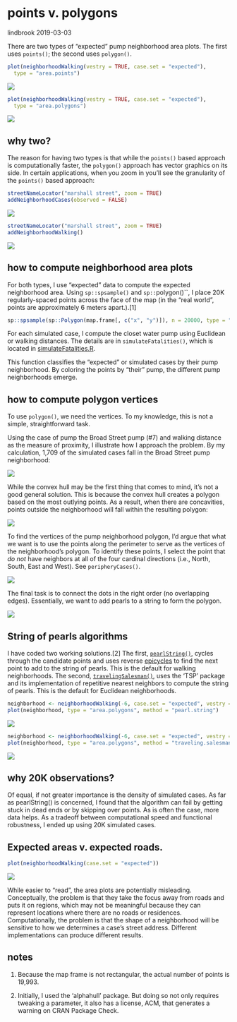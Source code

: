 points v. polygons
================
lindbrook
2019-03-03

There are two types of “expected” pump neighborhood area plots. The
first uses `points()`; the second uses `polygon()`.

``` r
plot(neighborhoodWalking(vestry = TRUE, case.set = "expected"),
  type = "area.points")
```

<img src="pump.neighborhoods.notes_files/figure-gfm/area_points-1.png" style="display: block; margin: auto auto auto 0;" />

``` r
plot(neighborhoodWalking(vestry = TRUE, case.set = "expected"),
  type = "area.polygons")
```

<img src="pump.neighborhoods.notes_files/figure-gfm/area_polygons-1.png" style="display: block; margin: auto auto auto 0;" />

## why two?

The reason for having two types is that while the `points()` based
approach is computationally faster, the `polygon()` approach has vector
graphics on its side. In certain applications, when you zoom in you’ll
see the granularity of the `points()` based approach:

``` r
streetNameLocator("marshall street", zoom = TRUE)
addNeighborhoodCases(observed = FALSE)
```

<img src="pump.neighborhoods.notes_files/figure-gfm/marshall_points-1.png" style="display: block; margin: auto auto auto 0;" />

``` r
streetNameLocator("marshall street", zoom = TRUE)
addNeighborhoodWalking()
```

<img src="pump.neighborhoods.notes_files/figure-gfm/marshall_polygons-1.png" style="display: block; margin: auto auto auto 0;" />

## how to compute neighborhood area plots

For both types, I use “expected” data to compute the expected
neighborhood area. Using `sp::spsample()` and `sp::`polygon()\`\`, I
place 20K regularly-spaced points across the face of the map (in the
“real world”, points are approximately 6 meters
apart.).\[1\]

``` r
sp::spsample(sp::Polygon(map.frame[, c("x", "y")]), n = 20000, type = "regular")
```

For each simulated case, I compute the closet water pump using Euclidean
or walking distances. The details are in `simulateFatalities()`, which
is located in
[simulateFatalities.R](https://github.com/lindbrook/cholera/blob/master/R/simulateFatalities.R).

This function classifies the “expected” or simulated cases by their pump
neighborhood. By coloring the points by “their” pump, the different pump
neighborhoods emerge.

## how to compute polygon vertices

To use `polygon()`, we need the vertices. To my knowledge, this is not a
simple, straightforward task.

Using the case of pump the Broad Street pump (\#7) and walking distance
as the measure of proximity, I illustrate how I approach the problem. By
my calculation, 1,709 of the simulated cases fall in the Broad Street
pump neighborhood:

![](cloud-1.png)

While the convex hull may be the first thing that comes to mind, it’s
not a good general solution. This is because the convex hull creates a
polygon based on the most outlying points. As a result, when there are
concavities, points outside the neighborhood will fall within the
resulting polygon:

![](hull-1.png)

To find the vertices of the pump neighborhood polygon, I’d argue that
what we want is to use the points along the perimeter to serve as the
vertices of the neighborhood’s polygon. To identify these points, I
select the point that *do not* have neighbors at all of the four
cardinal directions (i.e., North, South, East and West). See
`peripheryCases()`.

![](perimeter-1.png)

The final task is to connect the dots in the right order (no overlapping
edges). Essentially, we want to add pearls to a string to form the
polygon.

![](pearl_string-1.png)

## String of pearls algorithms

I have coded two working solutions.\[2\] The first,
[`pearlString()`](https://github.com/lindbrook/cholera/blob/master/R/pearlString.R),
cycles through the candidate points and uses reverse
[epicycles](https://en.wikipedia.org/wiki/Deferent_and_epicycle) to find
the next point to add to the string of pearls. This is the default for
walking neighborhoods. The second,
[`travelingSalesman()`](https://github.com/lindbrook/cholera/blob/master/R/pearlString.R),
uses the ‘TSP’ package and its implementation of repetitive nearest
neighbors to compute the string of pearls. This is the default for
Euclidean
neighborhoods.

``` r
neighborhood <- neighborhoodWalking(-6, case.set = "expected", vestry = TRUE)
plot(neighborhood, type = "area.polygons", method = "pearl.string")
```

<img src="pump.neighborhoods.notes_files/figure-gfm/pearl_string-1.png" style="display: block; margin: auto auto auto 0;" />

``` r
neighborhood <- neighborhoodWalking(-6, case.set = "expected", vestry = TRUE)
plot(neighborhood, type = "area.polygons", method = "traveling.salesman")
```

<img src="pump.neighborhoods.notes_files/figure-gfm/traveling-1.png" style="display: block; margin: auto auto auto 0;" />

## why 20K observations?

Of equal, if not greater importance is the density of simulated cases.
As far as pearlString() is concerned, I found that the algorithm can
fail by getting stuck in dead ends or by skipping over points. As is
often the case, more data helps. As a tradeoff between computational
speed and functional robustness, I ended up using 20K simulated
cases.

## Expected areas v. expected roads.

``` r
plot(neighborhoodWalking(case.set = "expected"))
```

<img src="pump.neighborhoods.notes_files/figure-gfm/roads-1.png" style="display: block; margin: auto auto auto 0;" />

While easier to “read”, the area plots are potentially misleading.
Conceptually, the problem is that they take the focus away from roads
and puts it on regions, which may not be meaningful because they can
represent locations where there are no roads or residences.
Computationally, the problem is that the shape of a neighborhood will be
sensitive to how we determines a case’s street address. Different
implementations can produce different results.

## notes

1.  Because the map frame is not rectangular, the actual number of
    points is 19,993.

2.  Initially, I used the ‘alphahull’ package. But doing so not only
    requires tweaking a parameter, it also has a license, ACM, that
    generates a warning on CRAN Package Check.

